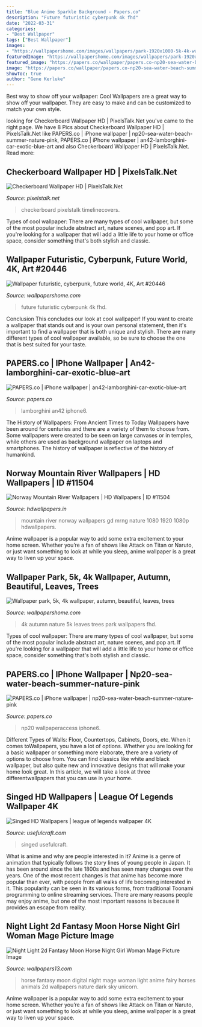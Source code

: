 ```yaml
---
title: "Blue Anime Sparkle Background - Papers.co"
description: "Future futuristic cyberpunk 4k fhd"
date: "2022-03-31"
categories:
- "Best Wallpaper"
tags: ["Best Wallpaper"]
images:
- "https://wallpapershome.com/images/wallpapers/park-1920x1080-5k-4k-wallpaper-autumn-beautiful-leaves-trees-12401.jpg"
featuredImage: "https://wallpapershome.com/images/wallpapers/park-1920x1080-5k-4k-wallpaper-autumn-beautiful-leaves-trees-12401.jpg"
featured_image: "https://papers.co/wallpaper/papers.co-np20-sea-water-beach-summer-nature-pink-34-iphone6-plus-wallpaper.jpg"
image: "https://papers.co/wallpaper/papers.co-np20-sea-water-beach-summer-nature-pink-34-iphone6-plus-wallpaper.jpg"
ShowToc: true
author: "Gene Kerluke"
---
```



Best way to show off your wallpaper:
Cool Wallpapers are a great way to show off your wallpaper. They are easy to make and can be customized to match your own style.

	

		
looking for Checkerboard Wallpaper HD | PixelsTalk.Net you've came to the right page. We have 8 Pics about Checkerboard Wallpaper HD | PixelsTalk.Net like PAPERS.co | iPhone wallpaper | np20-sea-water-beach-summer-nature-pink, PAPERS.co | iPhone wallpaper | an42-lamborghini-car-exotic-blue-art and also Checkerboard Wallpaper HD | PixelsTalk.Net. Read more:
		
    
## Checkerboard Wallpaper HD | PixelsTalk.Net

<img loading=lazy src="https://www.pixelstalk.net/wp-content/uploads/2016/10/Free-checkered-wallpaper.jpg" onerror="this.onerror=null;this.src='https://tse3.mm.bing.net/th?id=OIP.EWMW-h9DPklAsd2T_9hVTAHaEK&amp;pid=15.1';" alt="Checkerboard Wallpaper HD | PixelsTalk.Net">

_Source: pixelstalk.net_

>checkerboard pixelstalk timelinecovers. 

	

Types of cool wallpaper:
There are many types of cool wallpaper, but some of the most popular include abstract art, nature scenes, and pop art. If you're looking for a wallpaper that will add a little life to your home or office space, consider something that's both stylish and classic.

    
## Wallpaper Futuristic, Cyberpunk, Future World, 4K, Art #20446

<img loading=lazy src="https://wallpapershome.com/images/wallpapers/futuristic-1920x1080-cyberpunk-future-world-4k-20446.jpg" onerror="this.onerror=null;this.src='https://tse3.mm.bing.net/th?id=OIP.pbjuK6tvcuaPr9XATn-z4gHaEK&amp;pid=15.1';" alt="Wallpaper futuristic, cyberpunk, future world, 4K, Art #20446">

_Source: wallpapershome.com_

>future futuristic cyberpunk 4k fhd. 

	

Conclusion
This concludes our look at cool wallpaper! If you want to create a wallpaper that stands out and is your own personal statement, then it's important to find a wallpaper that is both unique and stylish. There are many different types of cool wallpaper available, so be sure to choose the one that is best suited for your taste.

    
## PAPERS.co | IPhone Wallpaper | An42-lamborghini-car-exotic-blue-art

<img loading=lazy src="https://papers.co/wallpaper/papers.co-an42-lamborghini-car-exotic-blue-art-34-iphone6-plus-wallpaper.jpg" onerror="this.onerror=null;this.src='https://tse2.mm.bing.net/th?id=OIP.2O_C-VKvZdrkR9kA85mLNAHaNK&amp;pid=15.1';" alt="PAPERS.co | iPhone wallpaper | an42-lamborghini-car-exotic-blue-art">

_Source: papers.co_

>lamborghini an42 iphone6. 

	

The History of Wallpapers: From Ancient Times to Today
Wallpapers have been around for centuries and there are a variety of them to choose from. Some wallpapers were created to be seen on large canvases or in temples, while others are used as background wallpaper on laptops and smartphones. The history of wallpaper is reflective of the history of humankind.

    
## Norway Mountain River Wallpapers | HD Wallpapers | ID #11504

<img loading=lazy src="http://www.hdwallpapers.in/download/norway_mountain_river-1920x1080.jpg" onerror="this.onerror=null;this.src='https://tse1.mm.bing.net/th?id=OIP.qt9E42x4qmBwSgkbm_EC-QHaEK&amp;pid=15.1';" alt="Norway Mountain River Wallpapers | HD Wallpapers | ID #11504">

_Source: hdwallpapers.in_

>mountain river norway wallpapers gd mrng nature 1080 1920 1080p hdwallpapers. 

	

Anime wallpaper is a popular way to add some extra excitement to your home screen. Whether you’re a fan of shows like Attack on Titan or Naruto, or just want something to look at while you sleep, anime wallpaper is a great way to liven up your space.

    
## Wallpaper Park, 5k, 4k Wallpaper, Autumn, Beautiful, Leaves, Trees

<img loading=lazy src="https://wallpapershome.com/images/wallpapers/park-1920x1080-5k-4k-wallpaper-autumn-beautiful-leaves-trees-12401.jpg" onerror="this.onerror=null;this.src='https://tse3.mm.bing.net/th?id=OIP.Qlzwij0yumUNt3fjc3aC7QHaEK&amp;pid=15.1';" alt="Wallpaper park, 5k, 4k wallpaper, autumn, beautiful, leaves, trees">

_Source: wallpapershome.com_

>4k autumn nature 5k leaves trees park wallpapers fhd. 

	

Types of cool wallpaper:
There are many types of cool wallpaper, but some of the most popular include abstract art, nature scenes, and pop art. If you're looking for a wallpaper that will add a little life to your home or office space, consider something that's both stylish and classic.

    
## PAPERS.co | IPhone Wallpaper | Np20-sea-water-beach-summer-nature-pink

<img loading=lazy src="https://papers.co/wallpaper/papers.co-np20-sea-water-beach-summer-nature-pink-34-iphone6-plus-wallpaper.jpg" onerror="this.onerror=null;this.src='https://tse4.mm.bing.net/th?id=OIP.AxnLvFoN6Pw4TLfWdNhbgAHaNK&amp;pid=15.1';" alt="PAPERS.co | iPhone wallpaper | np20-sea-water-beach-summer-nature-pink">

_Source: papers.co_

>np20 wallpaperaccess iphone6. 

	

Different Types of Walls: Floor, Countertops, Cabinets, Doors, etc.
When it comes toWallpapers, you have a lot of options. Whether you are looking for a basic wallpaper or something more elaborate, there are a variety of options to choose from. You can find classics like white and black wallpaper, but also quite new and innovative designs that will make your home look great. In this article, we will take a look at three differentwallpapers that you can use in your home.

    
## Singed HD Wallpapers | League Of Legends Wallpaper 4K

<img loading=lazy src="https://www.usefulcraft.com/wp-content/uploads/2020/07/Singed-HD-Wallpapers-11.jpg" onerror="this.onerror=null;this.src='https://tse1.mm.bing.net/th?id=OIP.dHPTDZJZODhhYxHJC64pVQHaKL&amp;pid=15.1';" alt="Singed HD Wallpapers | league of legends wallpaper 4K">

_Source: usefulcraft.com_

>singed usefulcraft. 

	

What is anime and why are people interested in it?
Anime is a genre of animation that typically follows the story lines of young people in Japan. It has been around since the late 1800s and has seen many changes over the years. One of the most recent changes is that anime has become more popular than ever, with people from all walks of life becoming interested in it. This popularity can be seen in its various forms, from traditional Toonami programming to online streaming services. There are many reasons people may enjoy anime, but one of the most important reasons is because it provides an escape from reality.

    
## Night Light 2d Fantasy Moon Horse Night Girl Woman Mage Picture Image

<img loading=lazy src="https://www.wallpapers13.com/wp-content/uploads/2015/11/Night_Light_2d_fantasy_moon_horse_night_girl_woman_mage_picture_image_digital_art-1434x1137_11986.jpg" onerror="this.onerror=null;this.src='https://tse1.mm.bing.net/th?id=OIP.2yksnFoj30l4qXhRc9eo5QHaF3&amp;pid=15.1';" alt="Night Light 2d Fantasy Moon Horse Night Girl Woman Mage Picture Image">

_Source: wallpapers13.com_

>horse fantasy moon digital night mage woman light anime fairy horses animals 2d wallpapers nature dark sky unicorn. 

	

Anime wallpaper is a popular way to add some extra excitement to your home screen. Whether you’re a fan of shows like Attack on Titan or Naruto, or just want something to look at while you sleep, anime wallpaper is a great way to liven up your space.

